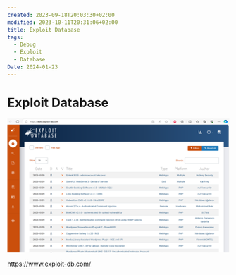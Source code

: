 ```yaml
---
created: 2023-09-18T20:03:30+02:00
modified: 2023-10-11T20:31:06+02:00
title: Exploit Database
tags:
  - Debug
  - Exploit
  - Database
Date: 2024-01-23
---
```


# Exploit Database

![2023-09-18-Exploit Database_image_1](../_asset/2023-09-18-Exploit%20Database_image_1.png)

<https://www.exploit-db.com/>

